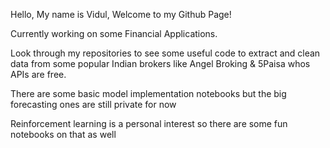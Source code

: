 Hello, My name is Vidul, Welcome to my Github Page!

Currently working on some Financial Applications.

Look through my repositories to see some useful code to extract and clean data from some popular Indian brokers like Angel Broking & 5Paisa whos APIs are free.

There are some basic model implementation notebooks but the big forecasting ones are still private for now

Reinforcement learning is a personal interest so there are some fun notebooks on that as well
